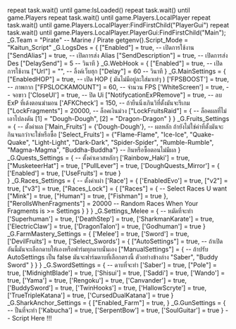 repeat task.wait() until game:IsLoaded()
repeat task.wait() until game.Players
repeat task.wait() until game.Players.LocalPlayer
repeat task.wait() until game.Players.LocalPlayer:FindFirstChild("PlayerGui")
repeat task.wait() until game.Players.LocalPlayer.PlayerGui:FindFirstChild("Main");
_G.Team = "Pirate" -- Marine / Pirate
getgenv().Script_Mode = "Kaitun_Script"
_G.LogsDes = {
    ["Enabled"] = true, -- เปิดการใช้งาน
    ["SendAlias"] = true, -- เปิดการส่ง Alias
    ["SendDescription"] = true, -- เปิดการส่ง Des
    ["DelaySend"] = 5 -- วินาที
}
_G.WebHook = {
    ["Enabled"] = true, -- เปิดการใช้งาน
    ["Url"] = "", -- ลิ้งค์เว็บฮุก
    ["Delay"] = 60 -- วินาที
}
_G.MainSettings = {
        ["EnabledHOP"] = true, -- เปิด HOP ( มันไม่มีอยู่ละใส่มาเท่ๆ )
        ['FPSBOOST'] = true, -- ภาพกาก
        ["FPSLOCKAMOUNT"] = 60, -- จำนวน FPS
        ['WhiteScreen'] = true, -- จอขาว
        ['CloseUI'] = true, -- ปิด Ui
        ["NotifycationExPRemove"] = true, -- ลบ ExP ที่เด้งตอนฆ่ามอน
        ['AFKCheck'] = 150, -- ถ้ายืนนิ่งเกินวิที่ตั้งมันจะรีเกม
        ["LockFragments"] = 20000, -- ล็อคเงินม่วง
        ["LockFruitsRaid"] = { -- ล็อคผลที่ไม่เอาไปลงดัน
            [1] = "Dough-Dough",
            [2] = "Dragon-Dragon"
        }
    }
_G.Fruits_Settings = { -- ตั้งค่าผล
    ['Main_Fruits'] = {'Dough-Dough'}, -- ผลหลัก ถ้ายังไม่ใช่ค่าที่ตั้งมันจะกินจนกว่าจะใช่หรือซื้อ
    ['Select_Fruits'] = {"Flame-Flame", "Ice-Ice", "Quake-Quake", "Light-Light", "Dark-Dark", "Spider-Spider", "Rumble-Rumble", "Magma-Magma", "Buddha-Buddha"} -- กินหรือซื้อตอนไม่มีผล
}
_G.Quests_Settings = { -- ตั้งค่าเควสหลักๆ
    ['Rainbow_Haki'] = true,
    ["MusketeerHat"] = true,
    ["PullLever"] = true,
    ['DoughQuests_Mirror'] = {
        ['Enabled'] = true,
        ['UseFruits'] = true
    }        
}
_G.Races_Settings = { -- ตั้งค่าเผ่า
    ['Race'] = {
        ['EnabledEvo'] = true,
        ["v2"] = true,
        ["v3"] = true,
        ["Races_Lock"] = {
            ["Races"] = { -- Select Races U want
                ["Mink"] = true,
                ["Human"] = true,
                ["Fishman"] = true
            },
            ["RerollsWhenFragments"] = 20000 -- Random Races When Your Fragments is >= Settings
        }
    }
}
_G.Settings_Melee = { -- หมัดที่จะทำ
    ['Superhuman'] = true,
    ['DeathStep'] = true,
    ['SharkmanKarate'] = true,
    ['ElectricClaw'] = true,
    ['DragonTalon'] = true,
    ['Godhuman'] = true
}
_G.FarmMastery_Settings = {
    ['Melee'] = true,
    ['Sword'] = true,
    ['DevilFruits'] = true,
    ['Select_Swords'] = {
        ["AutoSettings"] = true, -- ถ้าเปิดอันนี้มันจะเลือกดาบให้เองหรือฟาร์มทุกดาบนั่นเอง
        ["ManualSettings"] = { -- ถ้าปรับ AutoSettings เป็น false มันจะฟาร์มดาบที่เลือกตรงนี้ ตัวอย่างข้างล่าง
            "Saber",
            "Buddy Sword"
        }
    }
}
_G.SwordSettings = { -- ดาบที่จะทำ
    ['Saber'] = true,
    ["Pole"] = true,
    ['MidnightBlade'] = true,
    ['Shisui'] = true,
    ['Saddi'] = true,
    ['Wando'] = true,
    ['Yama'] = true,
    ['Rengoku'] = true,
    ['Canvander'] = true,
    ['BuddySword'] = true,
    ['TwinHooks'] = true,
    ['HallowScryte'] = true,
    ['TrueTripleKatana'] = true,
    ['CursedDualKatana'] = true
}
_G.SharkAnchor_Settings = {
    ["Enabled_Farm"] = true,
}
_G.GunSettings = { -- ปืนที่จะทำ
    ['Kabucha'] = true,
    ['SerpentBow'] = true,
    ['SoulGuitar'] = true
}
-- Script Here !!!
